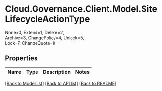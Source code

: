 # Cloud.Governance.Client.Model.SiteLifecycleActionType
None=0, Extend=1, Delete=2, </br>Archive=3, ChangePolicy=4, Unlock=5, </br>Lock=7, ChangeQuota=8
## Properties

Name | Type | Description | Notes
------------ | ------------- | ------------- | -------------

[[Back to Model list]](../README.md#documentation-for-models) [[Back to API list]](../README.md#documentation-for-api-endpoints) [[Back to README]](../README.md)

